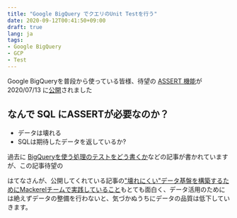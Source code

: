 ```yaml
---
title: "Google BigQuery でクエリのUnit Testを行う"
date: 2020-09-12T00:41:50+09:00
draft: true
lang: ja
tags:
- Google BigQuery
- GCP
- Test
---
```


Google BigQueryを普段から使っている皆様、待望の [ASSERT 機能](https://cloud.google.com/bigquery/docs/reference/standard-sql/debugging-statements
)が2020/07/13 に[公開](https://cloud.google.com/bigquery/docs/release-notes#July_13_2020)されました

## なんで SQL にASSERTが必要なのか？

- データは壊れる
- SQLは期待したデータを返しているか?

過去に [BigQueryを使う処理のテストをどう書くか](https://qiita.com/hagino3000/items/87bdf22bff16811f90bb)などの記事が書かれていますが、この記事待望の

はてなさんが、公開してくれている記事の["壊れにくい"データ基盤を構築するためにMackerelチームで実践していること](https://developer.hatenastaff.com/entry/2020/08/04/093000)もとても面白く、データ活用のためには絶えずデータの整備を行わないと、気づかぬうちにデータの品質は低下していきます。
